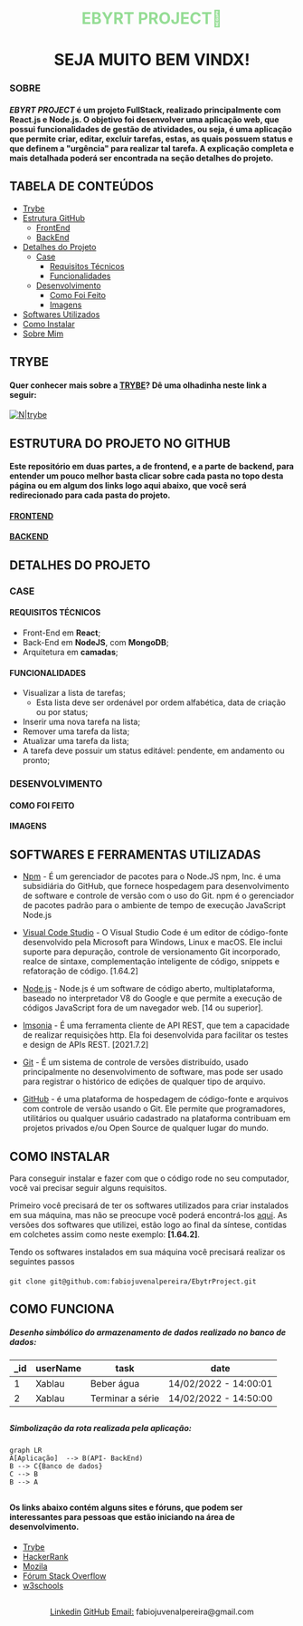 <div align="center"> 
<h1><font color="#95dd95">EBYRT PROJECT🚀 </font><h1/>
	SEJA MUITO BEM VINDX! 
</div>




### SOBRE

#### *EBYRT PROJECT* é um projeto FullStack,  realizado principalmente com React.js e Node.js. O objetivo foi desenvolver uma aplicação web, que possui funcionalidades de gestão de atividades, ou seja,  é uma aplicação que permite criar, editar, excluir tarefas, estas, as quais possuem status e  que definem a "urgência" para realizar tal tarefa. A explicação completa e mais detalhada poderá ser encontrada na seção detalhes do projeto.



## TABELA DE CONTEÚDOS

<!--ts-->
* [Trybe](#trybe)
* [Estrutura GitHub](#estrutura-do-projeto-no-github)
  * [FrontEnd](#frontend)
  * [BackEnd](#backend)
* [Detalhes do Projeto](#detalhes-do-projeto)
  * [Case](#case)
    * [Requisitos Técnicos](#requisitos-técnicos)
    * [Funcionalidades](#funcionalidades)
  * [Desenvolvimento](#desenvolvimento)
	   * [Como Foi Feito](#como-foi-feito)
	   * [Imagens](#imagens)
* [Softwares Utilizados](#softwares-e-ferramentas-utilizadas)
 * [Como Instalar](#como-instalar)
* [Sobre Mim](#)
<!--te-->
	


## TRYBE
#### Quer conhecer mais sobre a [TRYBE](https://www.betrybe.com/)?  Dê uma olhadinha neste link a seguir:
[![N|trybe](https://uploads-ssl.webflow.com/5fba98ad987231cf0efa3d58/5fba9c9a93a2e77624258d49_Logo.svg)](https://www.betrybe.com/)


## ESTRUTURA DO PROJETO NO GITHUB
#### Este repositório em duas partes, a de frontend, e a parte de backend, para entender um pouco melhor basta clicar sobre cada pasta no topo desta página ou em algum dos links logo aqui abaixo, que você será redirecionado para cada pasta do projeto.

#### [FRONTEND](https://github.com/fabiojuvenalpereira/EbytrProject/tree/main/frontend)
#### [BACKEND](https://github.com/fabiojuvenalpereira/EbytrProject/tree/main/backend)


## DETALHES DO PROJETO

### CASE
	
#### REQUISITOS TÉCNICOS
* Front-End em **React**;
*  Back-End em **NodeJS**, com **MongoDB**;
*  Arquitetura em **camadas**;

#### FUNCIONALIDADES
*  Visualizar a lista de tarefas;
	*  Esta lista deve ser ordenável por ordem alfabética, data de criação ou por status;
*  Inserir uma nova tarefa na lista;
*  Remover uma tarefa da lista;
*  Atualizar uma tarefa da lista;
*  A tarefa deve possuir um status editável: pendente, em andamento ou pronto;
 
### DESENVOLVIMENTO

#### COMO FOI FEITO

#### IMAGENS



## SOFTWARES E FERRAMENTAS UTILIZADAS
- [Npm](https://www.npmjs.com/) - É um gerenciador de pacotes para o Node.JS npm, Inc. é uma subsidiária do GitHub, que fornece hospedagem para desenvolvimento de software e controle de versão com o uso do Git. npm é o gerenciador de pacotes padrão para o ambiente de tempo de execução JavaScript Node.js

- [Visual Code Studio](https://code.visualstudio.com/) - O Visual Studio Code é um editor de código-fonte desenvolvido pela Microsoft para Windows, Linux e macOS. Ele inclui suporte para depuração, controle de versionamento Git incorporado, realce de sintaxe, complementação inteligente de código, snippets e refatoração de código.  [1.64.2]

- [Node.js]((https://nodejs.org/)) - Node.js é um software de código aberto, multiplataforma, baseado no interpretador V8 do Google e que permite a execução de códigos JavaScript fora de um navegador web. [14 ou superior].

- [Imsonia](https://insomnia.rest/download) - É uma ferramenta cliente de API REST, que tem a capacidade de realizar requisições http. Ela foi desenvolvida para facilitar os testes e design de APIs REST. [2021.7.2]
- [Git](https://git-scm.com/downloads) - É um sistema de controle de versões distribuído, usado principalmente no desenvolvimento de software, mas pode ser usado para registrar o histórico de edições de qualquer tipo de arquivo.
- [GitHub](https://github.com/) - é uma plataforma de hospedagem de código-fonte e arquivos com controle de versão usando o Git. Ele permite que programadores, utilitários ou qualquer usuário cadastrado na plataforma contribuam em projetos privados e/ou Open Source de qualquer lugar do mundo.

## COMO INSTALAR

Para conseguir instalar e fazer com que o código rode no seu computador, você vai precisar seguir alguns
requisitos.

Primeiro você precisará de ter os softwares utilizados para criar instalados em sua máquina, mas não se preocupe você poderá encontrá-los [aqui](#softwares-utilizados). As versões dos softwares que utilizei, estão logo ao final da síntese, contidas em colchetes assim como neste exemplo: **[1.64.2]**.

Tendo os softwares instalados em sua  máquina você precisará realizar os seguintes passos
####
	git clone git@github.com:fabiojuvenalpereira/EbytrProject.git



## COMO FUNCIONA
#####  Desenho simbólico do armazenamento de dados realizado no banco de dados:
| _id |userName |task                   | date                  |
|-----|---------|-----------------------|-----------------------|
| 1   | Xablau  | Beber água            | 14/02/2022 - 14:00:01 | 
| 2   | Xablau 	| Terminar a série      | 14/02/2022 - 14:50:00 | 


##

##### Simbolização da rota realizada pela aplicação:
```mermaid
graph LR
A[Aplicação]  --> B(API- BackEnd)
B --> C{Banco de dados}
C --> B
B --> A
```
##
#### Os links abaixo contém alguns sites e fóruns, que podem ser interessantes para pessoas que estão iniciando na área de desenvolvimento.
- [Trybe](https://www.betrybe.com/)
- [HackerRank](https://www.hackerrank.com/)
- [Mozila ](https://developer.mozilla.org/pt-BR/docs/Web/JavaScript) 
- [Fórum Stack Overflow](https://stackoverflow.com/) 
- [w3schools](https://www.w3schools.com/jsref/default.asp)

##
<div align="center">
	<a href="https://www.linkedin.com/in/fabiojuvenalpereira/">Linkedin</a>
	<a href="https://github.com/fabiojuvenalpereira">GitHub</a>
	<a href="mailto:fabiojuvenalpereira@gmail.com">Email:</a> fabiojuvenalpereira@gmail.com
</div>
